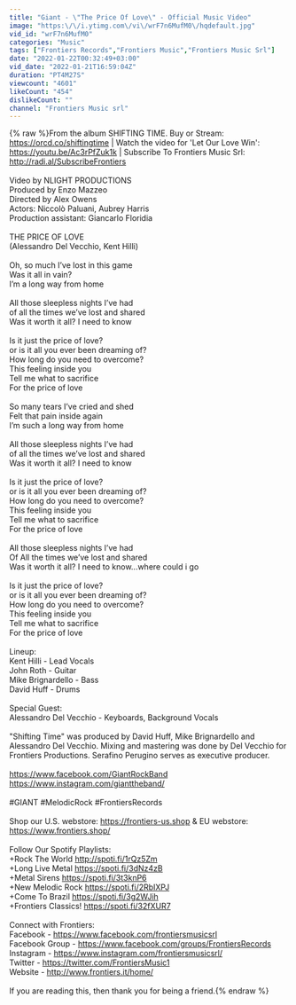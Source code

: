 ```yaml
---
title: "Giant - \"The Price Of Love\" - Official Music Video"
image: "https:\/\/i.ytimg.com\/vi\/wrF7n6MufM0\/hqdefault.jpg"
vid_id: "wrF7n6MufM0"
categories: "Music"
tags: ["Frontiers Records","Frontiers Music","Frontiers Music Srl"]
date: "2022-01-22T00:32:49+03:00"
vid_date: "2022-01-21T16:59:04Z"
duration: "PT4M27S"
viewcount: "4601"
likeCount: "454"
dislikeCount: ""
channel: "Frontiers Music srl"
---
```

{% raw %}From the album SHIFTING TIME. Buy or Stream: <a rel="nofollow" target="blank" href="https://orcd.co/shiftingtime">https://orcd.co/shiftingtime</a> | Watch the video for 'Let Our Love Win': <a rel="nofollow" target="blank" href="https://youtu.be/Ac3rPfZuk1k">https://youtu.be/Ac3rPfZuk1k</a> | Subscribe To Frontiers Music Srl: <a rel="nofollow" target="blank" href="http://radi.al/SubscribeFrontiers">http://radi.al/SubscribeFrontiers</a> <br /><br />Video by NLIGHT PRODUCTIONS<br />Produced by Enzo Mazzeo<br />Directed by Alex Owens<br />Actors: Niccolò Paluani, Aubrey Harris<br />Production assistant: Giancarlo Floridia<br /><br />THE PRICE OF LOVE<br />(Alessandro Del Vecchio, Kent Hilli)<br /><br />Oh, so much I’ve lost in this game  <br />Was it all in vain?<br />I’m a long way from home<br /><br />All those sleepless nights I’ve had<br />of all the times we’ve lost and shared<br />Was it worth it all? I need to know<br /><br />Is it just the price of love?<br />or is it all you ever been dreaming of?<br />How long do you need to overcome?<br />This feeling inside you<br />Tell me what to sacrifice <br />For the price of love<br /><br />So many tears I’ve cried and shed<br />Felt that pain inside again<br />I’m such a long way from home <br /><br />All those sleepless nights I’ve had<br />of all the times we’ve lost and shared<br />Was it worth it all? I need to know<br /><br />Is it just the price of love?<br />or is it all you ever been dreaming of?<br />How long do you need to overcome?<br />This feeling inside you<br />Tell me what to sacrifice <br />For the price of love<br /><br />All those sleepless nights I’ve had<br />Of All the times we’ve lost and shared<br />Was it worth it all? I need to know...where could i go<br /><br />Is it just the price of love?<br />or is it all you ever been dreaming of?<br />How long do you need to overcome?<br />This feeling inside you<br />Tell me what to sacrifice <br />For the price of love<br /><br />Lineup:<br />Kent Hilli - Lead Vocals<br />John Roth - Guitar<br />Mike Brignardello - Bass<br />David Huff - Drums<br /><br />Special Guest:<br />Alessandro Del Vecchio - Keyboards, Background Vocals<br /><br />&quot;Shifting Time&quot; was produced by David Huff, Mike Brignardello and Alessandro Del Vecchio. Mixing and mastering was done by Del Vecchio for Frontiers Productions. Serafino Perugino serves as executive producer. <br /><br /><a rel="nofollow" target="blank" href="https://www.facebook.com/GiantRockBand">https://www.facebook.com/GiantRockBand</a><br /><a rel="nofollow" target="blank" href="https://www.instagram.com/gianttheband/">https://www.instagram.com/gianttheband/</a><br /><br />#GIANT #MelodicRock #FrontiersRecords<br /><br />Shop our U.S. webstore: <a rel="nofollow" target="blank" href="https://frontiers-us.shop">https://frontiers-us.shop</a> &amp; EU webstore: <a rel="nofollow" target="blank" href="https://www.frontiers.shop/">https://www.frontiers.shop/</a><br /><br />Follow Our Spotify Playlists:<br />+Rock The World <a rel="nofollow" target="blank" href="http://spoti.fi/1rQz5Zm">http://spoti.fi/1rQz5Zm</a><br />+Long Live Metal <a rel="nofollow" target="blank" href="https://spoti.fi/3dNz4zB">https://spoti.fi/3dNz4zB</a><br />+Metal Sirens <a rel="nofollow" target="blank" href="https://spoti.fi/3t3knP6">https://spoti.fi/3t3knP6</a><br />+New Melodic Rock <a rel="nofollow" target="blank" href="https://spoti.fi/2RbIXPJ">https://spoti.fi/2RbIXPJ</a><br />+Come To Brazil <a rel="nofollow" target="blank" href="https://spoti.fi/3g2WJih">https://spoti.fi/3g2WJih</a><br />+Frontiers Classics! <a rel="nofollow" target="blank" href="https://spoti.fi/32fXUR7">https://spoti.fi/32fXUR7</a><br /><br />Connect with Frontiers:<br />Facebook - <a rel="nofollow" target="blank" href="https://www.facebook.com/frontiersmusicsrl">https://www.facebook.com/frontiersmusicsrl</a><br />Facebook Group - <a rel="nofollow" target="blank" href="https://www.facebook.com/groups/FrontiersRecords">https://www.facebook.com/groups/FrontiersRecords</a><br />Instagram - <a rel="nofollow" target="blank" href="https://www.instagram.com/frontiersmusicsrl/">https://www.instagram.com/frontiersmusicsrl/</a><br />Twitter - <a rel="nofollow" target="blank" href="https://twitter.com/FrontiersMusic1">https://twitter.com/FrontiersMusic1</a><br />Website - <a rel="nofollow" target="blank" href="http://www.frontiers.it/home/">http://www.frontiers.it/home/</a><br /><br />If you are reading this, then thank you for being a friend.{% endraw %}
